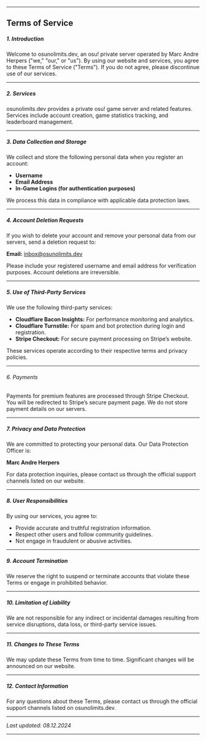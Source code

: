 <!---
ICON=fa-solid fa-gavel
ROUTE=terms-of-service
SHORT=Terms of Service
TITLE=Terms of Service
NAVBAR=false
FOOTER=true
BEHINDLOGIN=false
-->
* * *

## Terms of Service


##### 1. Introduction  
Welcome to osunolimits.dev, an osu! private server operated by Marc Andre Herpers ("we," "our," or "us"). By using our website and services, you agree to these Terms of Service ("Terms"). If you do not agree, please discontinue use of our services.

---

##### 2. Services  
osunolimits.dev provides a private osu! game server and related features. Services include account creation, game statistics tracking, and leaderboard management.

---

##### 3. Data Collection and Storage  
We collect and store the following personal data when you register an account:  

- **Username**  
- **Email Address**  
- **In-Game Logins (for authentication purposes)**  

We process this data in compliance with applicable data protection laws.

---

##### 4. Account Deletion Requests  
If you wish to delete your account and remove your personal data from our servers, send a deletion request to:  

**Email:** inbox@osunolimits.dev  

Please include your registered username and email address for verification purposes. Account deletions are irreversible.

---

##### 5. Use of Third-Party Services  
We use the following third-party services:  

- **Cloudflare Bacon Insights:** For performance monitoring and analytics.  
- **Cloudflare Turnstile:** For spam and bot protection during login and registration.  
- **Stripe Checkout:** For secure payment processing on Stripe’s website.

These services operate according to their respective terms and privacy policies.

---

###### 6. Payments  
Payments for premium features are processed through Stripe Checkout. You will be redirected to Stripe’s secure payment page. We do not store payment details on our servers.

---

##### 7. Privacy and Data Protection  
We are committed to protecting your personal data. Our Data Protection Officer is:  

**Marc Andre Herpers**  

For data protection inquiries, please contact us through the official support channels listed on our website.

---

##### 8. User Responsibilities  
By using our services, you agree to:  

- Provide accurate and truthful registration information.  
- Respect other users and follow community guidelines.  
- Not engage in fraudulent or abusive activities.

---

##### 9. Account Termination  
We reserve the right to suspend or terminate accounts that violate these Terms or engage in prohibited behavior.

---

##### 10. Limitation of Liability  
We are not responsible for any indirect or incidental damages resulting from service disruptions, data loss, or third-party service issues.

---

##### 11. Changes to These Terms  
We may update these Terms from time to time. Significant changes will be announced on our website.

---

##### 12. Contact Information  
For any questions about these Terms, please contact us through the official support channels listed on osunolimits.dev.

---

_Last updated: 08.12.2024_  


* * *